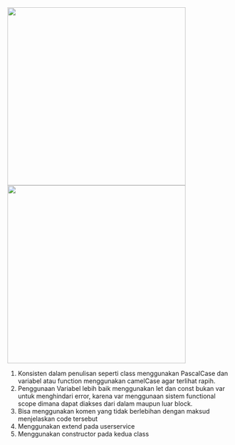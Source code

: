<img src="../Screenshot/PProblem1.1.png" width="400">
<img src="../Screenshot/PProblem1.2.png" width="400">

1. Konsisten dalam penulisan seperti class menggunakan PascalCase dan variabel atau function menggunakan camelCase agar terlihat rapih.
2. Penggunaan Variabel lebih baik menggunakan let dan const bukan var untuk menghindari error, karena var menggunaan sistem functional scope dimana dapat diakses dari dalam maupun luar block.
3. Bisa menggunakan komen yang tidak berlebihan dengan maksud menjelaskan code tersebut
4. Menggunakan extend pada userservice
5. Menggunakan constructor pada kedua class



